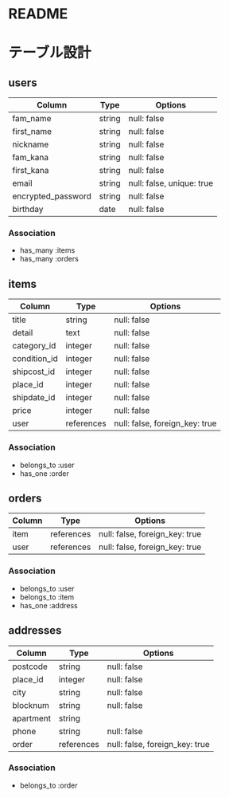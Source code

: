 # README
# テーブル設計

## users

|Column              |Type     |Options                    |
|--------------------|---------|---------------------------|
| fam_name           | string  | null: false               |
| first_name         | string  | null: false               |
| nickname           | string  | null: false               |
| fam_kana           | string  | null: false               |
| first_kana         | string  | null: false               |
| email              | string  | null: false, unique: true |
| encrypted_password | string  | null: false               |
| birthday           | date    | null: false               |


### Association
- has_many :items
- has_many :orders


## items

|Column            |Type        |Options                         |
|------------------|------------|--------------------------------|
| title            | string     | null: false                    |
| detail           | text       | null: false                    |
| category_id      | integer    | null: false                    |
| condition_id     | integer    | null: false                    |
| shipcost_id      | integer    | null: false                    |
| place_id         | integer    | null: false                    |
| shipdate_id      | integer    | null: false                    |
| price            | integer    | null: false                    |
| user             | references | null: false, foreign_key: true |


### Association
- belongs_to :user
- has_one :order


## orders

|Column |Type        |Options                         |
|-------|------------|--------------------------------|
| item  | references | null: false, foreign_key: true |
| user  | references | null: false, foreign_key: true |


### Association
- belongs_to :user
- belongs_to :item
- has_one :address


## addresses

|Column          |Type        |Options                         |
|----------------|------------|--------------------------------|
| postcode       | string     | null: false                    |
| place_id       | integer    | null: false                    |
| city           | string     | null: false                    |
| blocknum       | string     | null: false                    |
| apartment      | string     |                                |
| phone          | string     | null: false                    |
| order          | references | null: false, foreign_key: true |


### Association
- belongs_to :order
